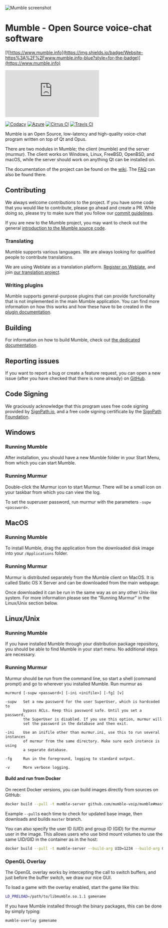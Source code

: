 ![Mumble screenshot](screenshots/Mumble.png)

# Mumble - Open Source voice-chat software

[![https://www.mumble.info](https://img.shields.io/badge/Website-https%3A%2F%2Fwww.mumble.info-blue?style=for-the-badge)](https://www.mumble.info)

[![#mumble:matrix.org](https://img.shields.io/matrix/mumble:matrix.org?label=%23mumble:matrix.org&style=for-the-badge)](https://matrix.to/#/#mumble:matrix.org)

[![Codacy](https://img.shields.io/codacy/grade/262a5e20c83a40599050e22e700d8a3e?label=Codacy&style=for-the-badge)](https://app.codacy.com/manual/mumble-voip/mumble)
[![Azure](https://img.shields.io/azure-devops/build/Mumble-VoIP/c819eb06-7b22-4ef3-bbcd-860094454eb3/1?label=Azure&style=for-the-badge)](https://dev.azure.com/Mumble-VoIP/Mumble)
[![Cirrus CI](https://img.shields.io/cirrus/github/mumble-voip/mumble?label=Cirrus%20CI&style=for-the-badge)](https://cirrus-ci.com/github/mumble-voip/mumble)
[![Travis CI](https://img.shields.io/travis/com/mumble-voip/mumble?label=Travis%20CI&style=for-the-badge)](https://travis-ci.com/mumble-voip/mumble)

Mumble is an Open Source, low-latency and high-quality voice-chat program
written on top of Qt and Opus.

There are two modules in Mumble; the client (mumble) and the server (murmur).
The client works on Windows, Linux, FreeBSD, OpenBSD, and macOS,
while the server should work on anything Qt can be installed on.

The documentation of the project can be found on the [wiki](https://wiki.mumble.info/wiki/Main_Page). The
[FAQ](https://wiki.mumble.info/wiki/FAQ/English) can also be found there.


## Contributing

We always welcome contributions to the project. If you have some code that you would like to contribute, please go ahead and create a PR. While doing so,
please try to make sure that you follow our [commit guidelines](COMMIT_GUIDELINES.md).

If you are new to the Mumble project, you may want to check out the general [introduction to the Mumble source code](docs/dev/TheMumbleSourceCode.md).

### Translating

Mumble supports various languages. We are always looking for qualified people to contribute translations.

We are using Weblate as a translation platform. [Register on Weblate](https://hosted.weblate.org/accounts/register/), and join [our translation project](https://hosted.weblate.org/projects/mumble/).

### Writing plugins

Mumble supports general-purpose plugins that can provide functionality that is not implemented in the main Mumble application. You can find more
information on how this works and how these have to be created in the [plugin documentation](docs/dev/plugins/README.md).

## Building

For information on how to build Mumble, check out [the dedicated documentation](docs/dev/build-instructions/README.md).


## Reporting issues

If you want to report a bug or create a feature request, you can open a new issue (after you have checked that there is none already) on
[GitHub](https://github.com/mumble-voip/mumble/issues/new/choose).


## Code Signing

We graciously acknowledge that this program uses free code signing provided by
[SignPath.io](https://signpath.io?utm_source=foundation&utm_medium=github&utm_campaign=mumble), and a free code signing certificate by the
[SignPath Foundation](https://signpath.org?utm_source=foundation&utm_medium=github&utm_campaign=mumble).

## Windows

### Running Mumble

After installation, you should have a new Mumble folder in your
Start Menu, from which you can start Mumble.

### Running Murmur

Double-click the Murmur icon to start Murmur. There will be a small icon on your
taskbar from which you can view the log.

To set the superuser password, run murmur with the parameters `-supw <password>`.


## MacOS

### Running Mumble

To install Mumble, drag the application from the downloaded
disk image into your `/Applications` folder.

### Running Murmur

Murmur is distributed separately from the Mumble client on MacOS.
It is called Static OS X Server and can be downloaded from the main webpage.

Once downloaded it can be run in the same way as on any other Unix-like system.
For more information please see the "Running Murmur" in the Linux/Unix section below.


## Linux/Unix

### Running Mumble

If you have installed Mumble through your distribution package
repository, you should be able to find Mumble in your start menu. No
additional steps are necessary.

### Running Murmur

Murmur should be run from the command line, so start a shell (command prompt)
and go to wherever you installed Mumble. Run murmur as

```
murmurd [-supw <password>] [-ini <inifile>] [-fg] [v]

-supw   Set a new password for the user SuperUser, which is hardcoded to
        bypass ACLs. Keep this password safe. Until you set a password,
        the SuperUser is disabled. If you use this option, murmur will
        set the password in the database and then exit.

-ini    Use an inifile other than murmur.ini, use this to run several instances
        of murmur from the same directory. Make sure each instance is using
        a separate database.

-fg     Run in the foreground, logging to standard output.

-v      More verbose logging.
```

#### Build and run from Docker

On recent Docker versions, you can build images directly from sources on GitHub:
```bash
docker build --pull -t mumble-server github.com/mumble-voip/mumble#master
```
Example `--pull`s each time to check for updated base image, then downloads and builds `master` branch.

You can also specify the user ID (UID) and group ID (GID) for the *murmur* user in the image. This allows users who use bind mount volumes to use the same UID/GID in the container as in the host:
```bash
docker build --pull -t mumble-server --build-arg UID=1234 --build-arg GID=1234 github.com/mumble-voip/mumble#master
```

### OpenGL Overlay

The OpenGL overlay works by intercepting the call to switch buffers, and just
before the buffer switch, we draw our nice GUI.

To load a game with the overlay enabled, start the game like this:
```bash
LD_PRELOAD=/path/to/libmumble.so.1.1 gamename
```

If you have Mumble installed through the binary packages, this can be done by
simply typing:
```bash
mumble-overlay gamename
```
